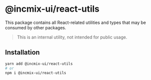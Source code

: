 # @incmix-ui/react-utils

This package contains all React-related utilities and types that may be consumed
by other packages.

> This is an internal utility, not intended for public usage.

## Installation

```sh
yarn add @incmix-ui/react-utils
# or
npm i @incmix-ui/react-utils
```
